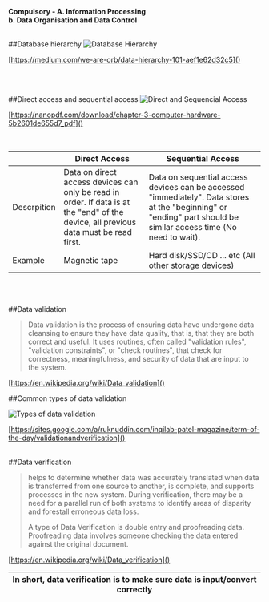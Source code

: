 **Compulsory - A. Information Processing<br>b. Data Organisation and Data Control**<br><br>

##Database hierarchy
  ![Database Hierarchy](https://miro.medium.com/max/1084/1*6jsYUIHnMVujSz9l9P-9Ag.png)

  [https://medium.com/we-are-orb/data-hierarchy-101-aef1e62d32c5]()

  <br><br>

##Direct access and sequential access
  ![Direct and Sequencial Access](https://encrypted-tbn0.gstatic.com/images?q=tbn:ANd9GcSk2Cdmbn5K_qnxaZRuHGxxLmqRSBa_CPVMlUAJx31qheEdUQNo&s)

  [https://nanopdf.com/download/chapter-3-computer-hardware-5b2601de655d7_pdf]()

<br>

  | |Direct Access|Sequential Access|
  |---|---|---|
  |Descrpition|Data on direct access devices can only be read in order. If data is at the "end" of the device, all previous data must be read first.|Data on sequential access devices can be accessed "immediately". Data stores at the "beginning" or "ending" part should be similar access time (No need to wait).|
  |Example|Magnetic tape|Hard disk/SSD/CD ... etc (All other storage devices)|
  <br><br>

##Data validation

  > Data validation is the process of ensuring data have undergone data cleansing to ensure they have data quality, that is, that they are both correct and useful. It uses routines, often called "validation rules", "validation constraints", or "check routines", that check for correctness, meaningfulness, and security of data that are input to the system.

  [https://en.wikipedia.org/wiki/Data_validation]()
<br>

##Common types of data validation

  ![Types of data validation](https://sites.google.com/a/ruknuddin.com/inqilab-patel-magazine/_/rsrc/1525765922681/term-of-the-day/validationandverification/validation%20rules.JPG)

  [https://sites.google.com/a/ruknuddin.com/inqilab-patel-magazine/term-of-the-day/validationandverification]()
<br><br>

##Data verification

  > helps to determine whether data was accurately translated when data is transferred from one source to another, is complete, and supports processes in the new system. During verification, there may be a need for a parallel run of both systems to identify areas of disparity and forestall erroneous data loss.<p>A type of Data Verification is double entry and proofreading data. Proofreading data involves someone checking the data entered against the original document.

  [https://en.wikipedia.org/wiki/Data_verification]()

  |In short, data verification is to make sure data is input/convert correctly|
  |---|

